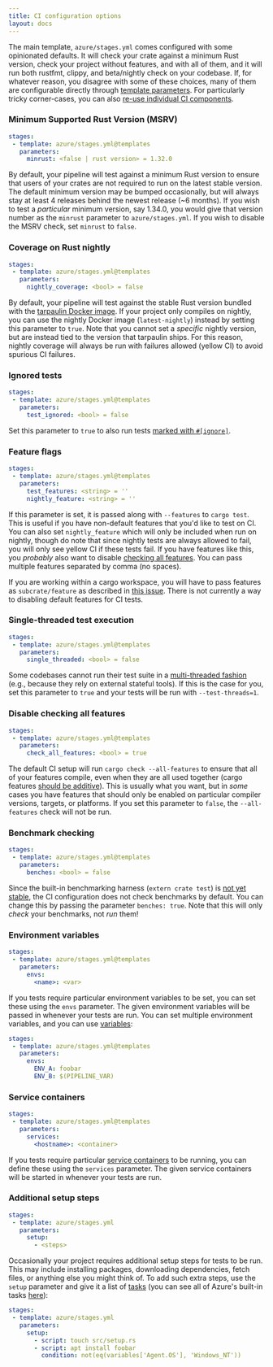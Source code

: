```yaml
---
title: CI configuration options
layout: docs
---
```


The main template, `azure/stages.yml` comes configured with some
opinionated defaults. It will check your crate against a minimum Rust
version, check your project without features, and with all of them, and
it will run both rustfmt, clippy, and beta/nightly check on your
codebase. If, for whatever reason, you disagree with some of these
choices, many of them are configurable directly through [template
parameters](https://docs.microsoft.com/en-us/azure/devops/pipelines/process/templates#passing-parameters).
For particularly tricky corner-cases, you can also [re-use individual CI
components](custom.md).

### Minimum Supported Rust Version (MSRV)

```yaml
stages:
 - template: azure/stages.yml@templates
   parameters:
     minrust: <false | rust version> = 1.32.0
```

By default, your pipeline will test against a minimum Rust version to
ensure that users of your crates are not required to run on the latest
stable version. The default minimum version may be bumped occasionally,
but will always stay at least 4 releases behind the newest release (~6
months). If you wish to test a _particular_ minimum version, say 1.34.0,
you would give that version number as the `minrust` parameter to
`azure/stages.yml`. If you wish to disable the MSRV check, set `minrust`
to `false`.

### Coverage on Rust nightly

```yaml
stages:
 - template: azure/stages.yml@templates
   parameters:
     nightly_coverage: <bool> = false
```

By default, your pipeline will test against the stable Rust version
bundled with the [tarpaulin Docker
image](https://github.com/xd009642/tarpaulin#docker). If your project
only compiles on nightly, you can use the nightly Docker image
(`latest-nightly`) instead by setting this parameter to `true`. Note
that you cannot set a _specific_ nightly version, but are instead tied
to the version that tarpaulin ships. For this reason, nightly coverage
will always be run with failures allowed (yellow CI) to avoid spurious
CI failures.

### Ignored tests

```yaml
stages:
 - template: azure/stages.yml@templates
   parameters:
     test_ignored: <bool> = false
```

Set this parameter to `true` to also run tests [marked with
`#[ignore]`](https://doc.rust-lang.org/book/ch11-02-running-tests.html#ignoring-some-tests-unless-specifically-requested).

### Feature flags

```yaml
stages:
 - template: azure/stages.yml@templates
   parameters:
     test_features: <string> = ''
     nightly_feature: <string> = ''
```

If this parameter is set, it is passed along with `--features` to `cargo
test`. This is useful if you have non-default features that you'd like
to test on CI. You can also set `nightly_feature` which will only be
included when run on nightly, though do note that since nightly tests
are always allowed to fail, you will only see yellow CI if these tests
fail. If you have features like this, you _probably_ also want to
disable [checking all features](#disable-checking-all-features). You can
pass multiple features separated by comma (no spaces).

If you are working within a cargo workspace, you will have to pass
features as `subcrate/feature` as described in [this
issue](https://github.com/rust-lang/cargo/issues/5015). There is not
currently a way to disabling default features for CI tests.

### Single-threaded test execution

```yaml
stages:
 - template: azure/stages.yml@templates
   parameters:
     single_threaded: <bool> = false
```

Some codebases cannot run their test suite in a [multi-threaded
fashion](https://doc.rust-lang.org/book/ch11-02-running-tests.html#running-tests-in-parallel-or-consecutively)
(e.g., because they rely on external stateful tools). If this is the
case for you, set this parameter to `true` and your tests will be run
with `--test-threads=1`.

### Disable checking all features

```yaml
stages:
 - template: azure/stages.yml@templates
   parameters:
     check_all_features: <bool> = true
```

The default CI setup will run `cargo check --all-features` to ensure
that all of your features compile, even when they are all used together
(cargo features [should be
additive](https://github.com/rust-lang/cargo/issues/4328)). This is
usually what you want, but in _some_ cases you have features that should
only be enabled on particular compiler versions, targets, or platforms.
If you set this parameter to `false`, the `--all-features` check will
not be run.

### Benchmark checking

```yaml
stages:
 - template: azure/stages.yml@templates
   parameters:
     benches: <bool> = false
```

Since the built-in benchmarking harness (`extern crate test`) is [not
yet stable](https://github.com/rust-lang/rust/issues/29553), the CI
configuration does not check benchmarks by default. You can change this
by passing the parameter `benches: true`. Note that this will only
_check_ your benchmarks, not _run_ them!

### Environment variables

```yaml
stages:
 - template: azure/stages.yml@templates
   parameters:
     envs:
       <name>: <var>
```

If you tests require particular environment variables to be set, you can
set these using the `envs` parameter. The given environment variables
will be passed in whenever your tests are run. You can set multiple
environment variables, and you can use
[variables](https://docs.microsoft.com/en-us/azure/devops/pipelines/process/variables):

```yaml
stages:
 - template: azure/stages.yml@templates
   parameters:
     envs:
       ENV_A: foobar
       ENV_B: $(PIPELINE_VAR)
```

### Service containers

```yaml
stages:
 - template: azure/stages.yml@templates
   parameters:
     services:
       <hostname>: <container>
```

If you tests require particular [service
containers](https://docs.microsoft.com/en-us/azure/devops/pipelines/process/service-containers?view=azure-devops&tabs=yaml)
to be running, you can define these using the `services` parameter. The
given service containers will be started in whenever your tests are run.

### Additional setup steps

```yaml
stages:
 - template: azure/stages.yml
   parameters:
     setup:
       - <steps>
```

Occasionally your project requires additional setup steps for tests to
be run. This may include installing packages, downloading dependencies,
fetch files, or anything else you might think of. To add such extra
steps, use the `setup` parameter and give it a list of
[tasks](https://docs.microsoft.com/en-us/azure/devops/pipelines/process/tasks)
(you can see all of Azure's built-in tasks
[here](https://docs.microsoft.com/en-us/azure/devops/pipelines/tasks/)):

```yaml
stages:
 - template: azure/stages.yml
   parameters:
     setup:
       - script: touch src/setup.rs
       - script: apt install foobar
         condition: not(eq(variables['Agent.OS'], 'Windows_NT'))
```
